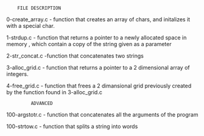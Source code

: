         FILE DESCRIPTION
0-create_array.c - function that creates an array of chars, and initalizes it with a special char.

1-strdup.c - function that returns a pointer to a newly allocated space in memory , which contain a copy of the string given as a parameter

2-str_concat.c -function that concatenates two strings

3-alloc_grid.c - function that returns a pointer to a 2 dimensional array of integers.

4-free_grid.c - function that frees a 2 dimansional grid previously created by the function found in 3-alloc_grid.c
             
             ADVANCED
100-argstotr.c - function that concatenates all the arguments of the program

100-strtow.c - function that splits a string into words
